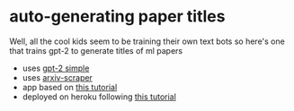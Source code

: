 # auto-generating paper titles

Well, all the cool kids seem to be training their own text bots so here's one that trains gpt-2 to generate titles of ml papers

- uses [gpt-2 simple](https://github.com/minimaxir/gpt-2-simple)
- uses [arxiv-scraper](https://github.com/Mahdisadjadi/arxivscraper)
- app based on [this tutorial](https://towardsdatascience.com/develop-a-nlp-model-in-python-deploy-it-with-flask-step-by-step-744f3bdd7776)
- deployed on heroku following [this tutorial](https://medium.com/the-andela-way/deploying-a-python-flask-app-to-heroku-41250bda27d0)